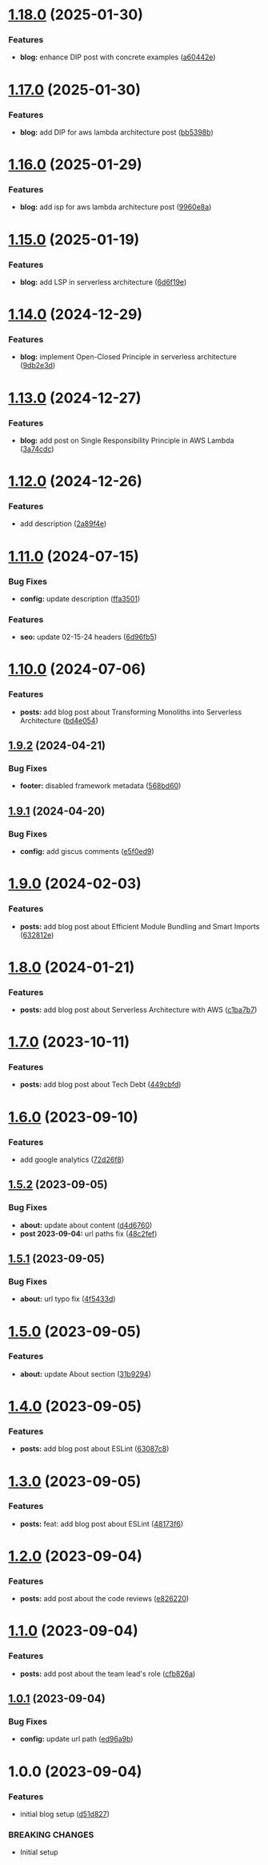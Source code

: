 # [1.18.0](https://github.com/s-gryt/sgryt.com/compare/v1.17.0...v1.18.0) (2025-01-30)

### Features

- **blog:** enhance DIP post with concrete examples ([a60442e](https://github.com/s-gryt/sgryt.com/commit/a60442e1d991d241ec83e79e77e95121e897e7b7))

# [1.17.0](https://github.com/s-gryt/sgryt.com/compare/v1.16.0...v1.17.0) (2025-01-30)

### Features

- **blog:** add DIP for aws lambda architecture post ([bb5398b](https://github.com/s-gryt/sgryt.com/commit/bb5398beb7518a3ff589bd30bd28803f2f7eb56a))

# [1.16.0](https://github.com/s-gryt/sgryt.com/compare/v1.15.0...v1.16.0) (2025-01-29)

### Features

- **blog:** add isp for aws lambda architecture post ([9960e8a](https://github.com/s-gryt/sgryt.com/commit/9960e8acd999c4df7d99b6ae1bcd118421edb18c))

# [1.15.0](https://github.com/s-gryt/sgryt.com/compare/v1.14.0...v1.15.0) (2025-01-19)

### Features

- **blog:** add LSP in serverless architecture ([6d6f19e](https://github.com/s-gryt/sgryt.com/commit/6d6f19e503d6ded8e46fd277f6000cd68897c5ad))

# [1.14.0](https://github.com/s-gryt/sgryt.com/compare/v1.13.0...v1.14.0) (2024-12-29)

### Features

- **blog:** implement Open-Closed Principle in serverless architecture ([9db2e3d](https://github.com/s-gryt/sgryt.com/commit/9db2e3db9533c038ac8c1ca8275444564a1b48a4))

# [1.13.0](https://github.com/s-gryt/sgryt.com/compare/v1.12.0...v1.13.0) (2024-12-27)

### Features

- **blog:** add post on Single Responsibility Principle in AWS Lambda ([3a74cdc](https://github.com/s-gryt/sgryt.com/commit/3a74cdcb52c95beb95769651fe34904d7ba4d427))

# [1.12.0](https://github.com/s-gryt/sgryt.com/compare/v1.11.0...v1.12.0) (2024-12-26)

### Features

- add description ([2a89f4e](https://github.com/s-gryt/sgryt.com/commit/2a89f4ec3beb07834e4e07c73eac2913655dfadf))

# [1.11.0](https://github.com/s-gryt/sgryt.com/compare/v1.10.0...v1.11.0) (2024-07-15)

### Bug Fixes

- **config:** update description ([ffa3501](https://github.com/s-gryt/sgryt.com/commit/ffa35016ebe4fe05be9a7c0b18c39ee965ef236a))

### Features

- **seo:** update 02-15-24 headers ([6d96fb5](https://github.com/s-gryt/sgryt.com/commit/6d96fb567959f6b8350158139b72ddb4f2e9d0d2))

# [1.10.0](https://github.com/s-gryt/sgryt.com/compare/v1.9.2...v1.10.0) (2024-07-06)

### Features

- **posts:** add blog post about Transforming Monoliths into Serverless Architecture ([bd4e054](https://github.com/s-gryt/sgryt.com/commit/bd4e054755e71f00731252537fb678bd35e9abd2))

## [1.9.2](https://github.com/s-gryt/sgryt.com/compare/v1.9.1...v1.9.2) (2024-04-21)

### Bug Fixes

- **footer:** disabled framework metadata ([568bd60](https://github.com/s-gryt/sgryt.com/commit/568bd604cbd3c03c30297ad1eddf22e94566778e))

## [1.9.1](https://github.com/s-gryt/sgryt.com/compare/v1.9.0...v1.9.1) (2024-04-20)

### Bug Fixes

- **config:** add giscus comments ([e5f0ed9](https://github.com/s-gryt/sgryt.com/commit/e5f0ed9d5fc5deee66aa6af375da2571113d055c))

# [1.9.0](https://github.com/s-gryt/sgryt.com/compare/v1.8.0...v1.9.0) (2024-02-03)

### Features

- **posts:** add blog post about Efficient Module Bundling and Smart Imports ([632812e](https://github.com/s-gryt/sgryt.com/commit/632812e3f0bfbacda06748b1854a07ec30fdfa1d))

# [1.8.0](https://github.com/s-gryt/sgryt.com/compare/v1.7.0...v1.8.0) (2024-01-21)

### Features

- **posts:** add blog post about Serverless Architecture with AWS ([c1ba7b7](https://github.com/s-gryt/sgryt.com/commit/c1ba7b7c26825fb853ac2b75ebfaae3f66db597e))

# [1.7.0](https://github.com/s-gryt/sgryt.com/compare/v1.6.0...v1.7.0) (2023-10-11)

### Features

- **posts:** add blog post about Tech Debt ([449cbfd](https://github.com/s-gryt/sgryt.com/commit/449cbfdccbaf08c53465b34877e6dee9bd8ae068))

# [1.6.0](https://github.com/s-gryt/sgryt.com/compare/v1.5.2...v1.6.0) (2023-09-10)

### Features

- add google analytics ([72d26f8](https://github.com/s-gryt/sgryt.com/commit/72d26f8a17237cba5800053e95b8ac0837f2bf10))

## [1.5.2](https://github.com/s-gryt/sgryt.com/compare/v1.5.1...v1.5.2) (2023-09-05)

### Bug Fixes

- **about:** update about content ([d4d6760](https://github.com/s-gryt/sgryt.com/commit/d4d67608ee6ae94b81864f84a6f43f49de212a85))
- **post 2023-09-04:** url paths fix ([48c2fef](https://github.com/s-gryt/sgryt.com/commit/48c2fef02678ea962e57c428695a7834919b19b2))

## [1.5.1](https://github.com/s-gryt/sgryt.com/compare/v1.5.0...v1.5.1) (2023-09-05)

### Bug Fixes

- **about:** url typo fix ([4f5433d](https://github.com/s-gryt/sgryt.com/commit/4f5433d2f9cd4fff2bb07344390938d7c23f3d48))

# [1.5.0](https://github.com/s-gryt/sgryt.com/compare/v1.4.0...v1.5.0) (2023-09-05)

### Features

- **about:** update About section ([31b9294](https://github.com/s-gryt/sgryt.com/commit/31b9294fe60856a561cf843be5b382835369871b))

# [1.4.0](https://github.com/s-gryt/sgryt.com/compare/v1.3.0...v1.4.0) (2023-09-05)

### Features

- **posts:** add blog post about ESLint ([63087c8](https://github.com/s-gryt/sgryt.com/commit/63087c8d47e906bf29332b7f0050cc38b551445b))

# [1.3.0](https://github.com/s-gryt/sgryt.com/compare/v1.2.0...v1.3.0) (2023-09-05)

### Features

- **posts:** feat: add blog post about ESLint ([48173f6](https://github.com/s-gryt/sgryt.com/commit/48173f60522e15652969d73fee1614206c8b2ed9))

# [1.2.0](https://github.com/s-gryt/sgryt.com/compare/v1.1.0...v1.2.0) (2023-09-04)

### Features

- **posts:** add post about the code reviews ([e826220](https://github.com/s-gryt/sgryt.com/commit/e826220f4e23dfff14d6d16ac9a5bc38e6cd995d))

# [1.1.0](https://github.com/s-gryt/sgryt.com/compare/v1.0.1...v1.1.0) (2023-09-04)

### Features

- **posts:** add post about the team lead's role ([cfb826a](https://github.com/s-gryt/sgryt.com/commit/cfb826aaf1aef67ebc1017991bbbfe026b90df26))

## [1.0.1](https://github.com/s-gryt/sgryt.com/compare/v1.0.0...v1.0.1) (2023-09-04)

### Bug Fixes

- **config:** update url path ([ed96a9b](https://github.com/s-gryt/sgryt.com/commit/ed96a9bb2ab67483e93c8a55aa553d3bcd56cf72))

# 1.0.0 (2023-09-04)

### Features

- initial blog setup ([d51d827](https://github.com/s-gryt/sgryt.com/commit/d51d8270e579a887a20525c9d00ab7e19e7a5b7d))

### BREAKING CHANGES

- Initial setup
